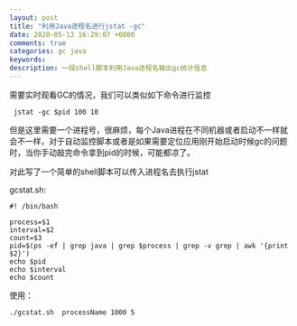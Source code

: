 ```yaml
---
layout: post
title: "利用Java进程名进行jstat -gc"
date: 2020-05-13 16:29:07 +0800
comments: true
categories: gc java
keywords: 
description: 一段shell脚本利用Java进程名输出gc统计信息
---
```




需要实时观看GC的情况，我们可以类似如下命令进行监控



```shell
 jstat -gc $pid 100 10 
```



但是这里需要一个进程号，很麻烦，每个Java进程在不同机器或者启动不一样就会不一样，对于自动监控脚本或者是如果需要定位应用刚开始启动时候gc的问题时，当你手动敲完命令拿到pid的时候，可能都凉了。



对此写了一个简单的shell脚本可以传入进程名去执行jstat



gcstat.sh:

```shell
#! /bin/bash

process=$1
interval=$2
count=$3
pid=$(ps -ef | grep java | grep $process | grep -v grep | awk '{print $2}') 
echo $pid
echo $interval
echo $count
```



使用：



```shell
./gcstat.sh  processName 1000 5
```

